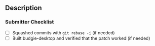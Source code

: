 ## Description
<Info on what this pull request adds>


### Submitter Checklist

- [ ] Squashed commits with `git rebase -i` (if needed)
- [ ] Built budgie-desktop and verified that the patch worked (if needed)
